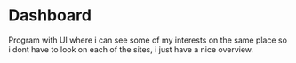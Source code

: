 # Dashboard
Program with UI where i can see some of my interests on the same place so
i dont have to look on each of the sites, i just have a nice overview.
